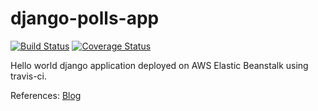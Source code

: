 # django-polls-app

[![Build Status](https://app.travis-ci.com/himanshu1196/django-polls-app.svg?branch=main)](https://app.travis-ci.com/himanshu1196/django-polls-app)
[![Coverage Status](https://coveralls.io/repos/github/himanshu1196/django-polls-app/badge.svg?branch=)](https://coveralls.io/github/himanshu1196/django-polls-app?branch=)

Hello world django application deployed on AWS Elastic Beanstalk using travis-ci.

References:
[Blog](https://testdriven.io/blog/django-elastic-beanstalk/#debugging-elastic-beanstalk)
